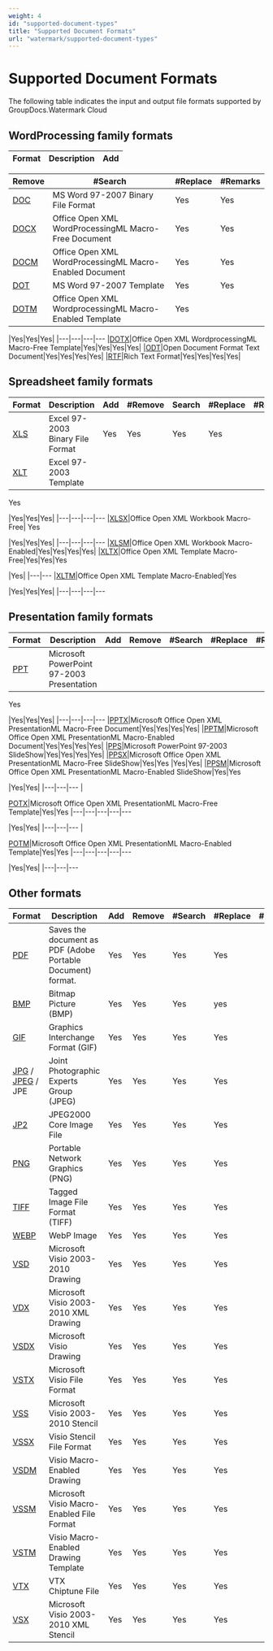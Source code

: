 ```yaml
---
weight: 4
id: "supported-document-types"
title: "Supported Document Formats"
url: "watermark/supported-document-types"
---
```







# Supported Document Formats #

The following table indicates the input and output file formats supported by GroupDocs.Watermark Cloud

## WordProcessing family formats ##

|Format|Description| Add
|---|---|---

 |Remove|#Search|#Replace|#Remarks
|---|---|---|---
|[DOC](https://wiki.fileformat.com/specification/word-processing/doc/)|MS Word 97-2007 Binary File Format|Yes|Yes|Yes|Yes| 
|[DOCX](https://wiki.fileformat.com/specification/word-processing/docx/)|Office Open XML WordProcessingML Macro-Free Document|Yes|Yes|Yes|Yes| 
|[DOCM](https://wiki.fileformat.com/specification/word-processing/docm/)|Office Open XML WordProcessingML Macro-Enabled Document|Yes|Yes|Yes|Yes| 
|[DOT](https://wiki.fileformat.com/specification/word-processing/dot/)|MS Word 97-2007 Template|Yes|Yes|Yes|Yes| 
|[DOTM](https://wiki.fileformat.com/word-processing/dotm/)|Office Open XML WordprocessingML Macro-Enabled Template|Yes 



 
|Yes|Yes|Yes| 
|---|---|---|---
|[DOTX](https://wiki.fileformat.com/specification/word-processing/dotx/)|Office Open XML WordprocessingML Macro-Free Template|Yes|Yes|Yes|Yes| 
|[ODT](https://wiki.fileformat.com/specification/word-processing/odt/)|Open Document Format Text Document|Yes|Yes|Yes|Yes| 
|[RTF](https://wiki.fileformat.com/specification/word-processing/rtf/)|Rich Text Format|Yes|Yes|Yes|Yes| 

## Spreadsheet family formats ##

|Format|Description|Add|#Remove|Search|#Replace|#Remarks
|---|---|---|---|---|---|---
|[XLS](https://wiki.fileformat.com/specification/spreadsheet/xls/)|Excel 97-2003 Binary File Format|Yes|Yes|Yes|Yes| 
|[XLT](https://wiki.fileformat.com/specification/spreadsheet/xlt/)|Excel 97-2003 Template|
Yes



 
|Yes|Yes|Yes| 
|---|---|---|---
|[XLSX](https://wiki.fileformat.com/specification/spreadsheet/xlsx/)|Office Open XML Workbook Macro-Free|
Yes



 
|Yes|Yes|Yes| 
|---|---|---|---
|[XLSM](https://wiki.fileformat.com/specification/spreadsheet/xlsm/)|Office Open XML Workbook Macro-Enabled|Yes|Yes|Yes|Yes| 
|[XLTX](https://wiki.fileformat.com/specification/spreadsheet/xltx/)|Office Open XML Template Macro-Free|Yes|Yes|Yes 



 
|Yes| 
|---|---
|[XLTM](https://wiki.fileformat.com/specification/spreadsheet/xltm/)|Office Open XML Template Macro-Enabled|Yes



 
|Yes|Yes|Yes| 
|---|---|---|---

## Presentation family formats ##

|Format|Description|Add|Remove|#Search|#Replace|#Remarks
|---|---|---|---|---|---|---
|[PPT](https://wiki.fileformat.com/presentation/ppt/)|Microsoft PowerPoint 97-2003 Presentation|
Yes



 
|Yes|Yes|Yes| 
|---|---|---|---
|[PPTX](https://wiki.fileformat.com/presentation/pptx/)|Microsoft Office Open XML PresentationML Macro-Free Document|Yes|Yes|Yes|Yes| 
|[PPTM](https://wiki.fileformat.com/presentation/pptm/)|Microsoft Office Open XML PresentationML Macro-Enabled Document|Yes|Yes|Yes|Yes| 
|[PPS](https://wiki.fileformat.com/presentation/pps/)|Microsoft PowerPoint 97-2003 SlideShow|Yes|Yes|Yes|Yes| 
|[PPSX](https://wiki.fileformat.com/presentation/ppsx/)|Microsoft Office Open XML PresentationML Macro-Free SlideShow|Yes|Yes |Yes|Yes| 
|[PPSM](https://wiki.fileformat.com/presentation/ppsm/)|Microsoft Office Open XML PresentationML Macro-Enabled SlideShow|Yes|Yes

 |Yes|Yes| 
|---|---|---
| 

[POTX](https://wiki.fileformat.com/presentation/potx/)|Microsoft Office Open XML PresentationML Macro-Free Template|Yes|Yes
|---|---|---|---|---

 |Yes|Yes| 
|---|---|---
| 

[POTM](https://wiki.fileformat.com/presentation/potm/)|Microsoft Office Open XML PresentationML Macro-Enabled Template|Yes|Yes
|---|---|---|---|---

 |Yes|Yes| 
|---|---|---

## Other formats ##

|Format|Description|Add|Remove|#Search|#Replace|#Remarks
|---|---|---|---|---|---|---
|[PDF](https://wiki.fileformat.com/view/pdf/)|Saves the document as PDF (Adobe Portable Document) format.|Yes|Yes|Yes|Yes| 
|[BMP](https://wiki.fileformat.com/image/bmp/)|Bitmap Picture (BMP)|Yes|Yes|Yes|yes| 
|[GIF](https://wiki.fileformat.com/image/gif/)|Graphics Interchange Format (GIF)|Yes|Yes|Yes|Yes| 
|[JPG](https://wiki.fileformat.com/image/jpeg) / [JPEG](https://wiki.fileformat.com/image/jpeg) / JPE  |Joint Photographic Experts Group (JPEG)|Yes|Yes|Yes|Yes| 
|[JP2](https://wiki.fileformat.com/image/jp2/)|JPEG2000 Core Image File|Yes|Yes|Yes|Yes| 
|[PNG](https://wiki.fileformat.com/image/png/)|Portable Network Graphics (PNG)|Yes|Yes|Yes|Yes| 
|[TIFF](https://wiki.fileformat.com/image/tiff/)|Tagged Image File Format (TIFF)|Yes|Yes|Yes|Yes| 
|[WEBP](https://wiki.fileformat.com/image/webp/)|WebP Image|Yes|Yes|Yes|Yes| 
|[VSD](https://wiki.fileformat.com/image/vsd/)|Microsoft Visio 2003-2010 Drawing|Yes|Yes|Yes|Yes| 
|[VDX](https://wiki.fileformat.com/image/vdx/)|Microsoft Visio 2003-2010 XML Drawing|Yes|Yes|Yes|Yes| 
|[VSDX](https://wiki.fileformat.com/image/vsdx/)|Microsoft Visio Drawing|Yes|Yes|Yes|Yes| 
|[VSTX](https://wiki.fileformat.com/image/vstx/)|Microsoft Visio File Format|Yes|Yes|Yes|Yes| 
|[VSS](https://wiki.fileformat.com/image/vss/)|Microsoft Visio 2003-2010 Stencil|Yes|Yes|Yes|Yes| 
|[VSSX](https://wiki.fileformat.com/image/vssx/)|Visio Stencil File Format|Yes|Yes|Yes|Yes| 
|[VSDM](https://wiki.fileformat.com/image/vsdm/)|Visio Macro-Enabled Drawing|Yes|Yes|Yes|Yes| 
|[VSSM](https://wiki.fileformat.com/image/vssm/)|Microsoft Visio Macro-Enabled File Format|Yes|Yes|Yes|Yes| 
|[VSTM](https://wiki.fileformat.com/image/vstm/)|Visio Macro-Enabled Drawing Template|Yes|Yes|Yes|Yes| 
|[VTX](https://wiki.fileformat.com/image/vtx/)|VTX Chiptune File|Yes|Yes|Yes|Yes| 
|[VSX](https://wiki.fileformat.com/image/vsx/)|Microsoft Visio 2003-2010 XML Stencil|Yes|Yes|Yes|Yes| 
